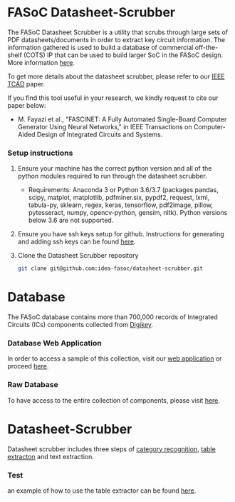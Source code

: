 # FASoC Datasheet-Scrubber

The FASoC Datasheet Scrubber is a utility that scrubs through large sets of PDF datasheets/documents in order to extract key circuit information. The information gathered is used to build a database of commercial off-the-shelf (COTS) IP that can be used to build larger SoC in the FASoC design. More information [here](https://fasoc.engin.umich.edu/datasheet-scrubber).

To get more details about the datasheet scrubber, please refer to our [IEEE TCAD](https://ieeexplore.ieee.org/document/9733041) paper.

If you find this tool useful in your research, we kindly request to cite our paper below:

- M. Fayazi et al., "FASCINET: A Fully Automated Single-Board Computer Generator Using Neural Networks," in IEEE Transactions on Computer-Aided Design of Integrated Circuits and Systems.

### Setup instructions

1. Ensure your machine has the correct python version and all of the python modules required to run through the datasheet scrubber. 
    - Requirements: Anaconda 3 or Python 3.6/3.7 (packages pandas, scipy, matplot, matplotlib, pdfminer.six, pypdf2, request, lxml, tabula-py, sklearn, regex, keras, tensorflow, pdf2image, pillow, pytesseract, numpy, opencv-python, gensim, nltk). Python versions below 3.6 are not supported.
    
1. Ensure you have ssh keys setup for github. Instructions for generating and adding ssh keys can be found [here](https://help.github.com/en/articles/generating-a-new-ssh-key-and-adding-it-to-the-ssh-agent).

1. Clone the Datasheet Scrubber repository
    ```bash
    git clone git@github.com:idea-fasoc/datasheet-scrubber.git
    ``` 

# Database

The FASoC database contains more than 700,000 records of Integrated Circuits (ICs) components collected from [Digikey](https://www.digikey.com/products/ics/en). 
### Database Web Application

In order to access a sample of this collection, visit our [web application](https://fasoc.herokuapp.com/) or proceed [here](https://github.com/idea-fasoc/fasoc-webapp).
### Raw Database
To have access to the entire collection of components, please visit [here](https://github.com/idea-fasoc/datasheet-scrubber/tree/master/src/database).

# Datasheet-Scrubber
Datasheet scrubber includes three steps of [category recognition](https://github.com/idea-fasoc/datasheet-scrubber/tree/master/src/Category-Recognition), [table extracton](https://github.com/idea-fasoc/datasheet-scrubber/tree/master/src/table_extraction) and text extraction.
### Test
an example of how to use the table extractor can be found [here](https://github.com/idea-fasoc/datasheet-scrubber/tree/master/tests/table_extraction).

